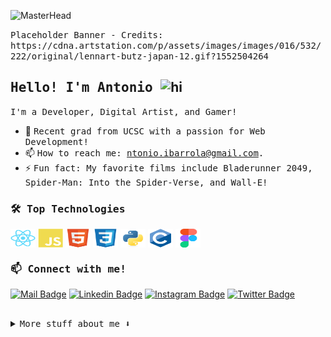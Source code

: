 ![MasterHead](https://cdna.artstation.com/p/assets/images/images/016/532/222/original/lennart-butz-japan-12.gif?1552504264)

<p><samp>Placeholder Banner - Credits: https://cdna.artstation.com/p/assets/images/images/016/532/222/original/lennart-butz-japan-12.gif?1552504264</samp></p>

<h2><samp> Hello! I'm Antonio </samp>
<img src="https://user-images.githubusercontent.com/1303154/88677602-1635ba80-d120-11ea-84d8-d263ba5fc3c0.gif" width="28px" alt="hi"></h2>

<samp>I'm a Developer, Digital Artist, and Gamer!</samp>

- 🔭 <samp>Recent grad from UCSC with a passion for Web Development!</samp>
- 📫 <samp>How to reach me: ntonio.ibarrola@gmail.com.</samp>
- ⚡ <samp>Fun fact: My favorite films include Bladerunner 2049, Spider-Man: Into the Spider-Verse, and Wall-E!</samp>

<h3><samp> 🛠 Top Technologies </samp></h3>
<div style="display: inline_block">
  <img align="center" alt="React" height="30" width="40" src="https://raw.githubusercontent.com/devicons/devicon/master/icons/react/react-original.svg">
  <img align="center" alt="JS" height="30" width="40" src="https://raw.githubusercontent.com/devicons/devicon/master/icons/javascript/javascript-plain.svg">
  <img align="center" alt="HTML" height="30" width="40" src="https://raw.githubusercontent.com/devicons/devicon/master/icons/html5/html5-original.svg">
  <img align="center" alt="CSS" height="30" width="40" src="https://raw.githubusercontent.com/devicons/devicon/master/icons/css3/css3-original.svg">
  <img align="center" alt="Python" height="30" width="40" src="https://raw.githubusercontent.com/devicons/devicon/master/icons/python/python-original.svg">
  <img align="center" alt="C" height="30" width="40" src="https://raw.githubusercontent.com/devicons/devicon/master/icons/c/c-original.svg">
  <img align="center" alt="Figma" height="30" width="40" src="https://raw.githubusercontent.com/devicons/devicon/master/icons/figma/figma-original.svg">
</div>

<h3><samp> 📫 Connect with me! </samp></h3>

[![Mail Badge](https://img.shields.io/badge/-Gmail-c0392b?style=flat-square&labelColor=c0392b&logo=gmail&logoColor=white)](mailto:ntonio.ibarrola@gmail.com) [![Linkedin Badge](https://img.shields.io/badge/-LinkedIn-0e76a8?style=flat-square&labelColor=0e76a8&logo=linkedin&logoColor=white)](https://www.linkedin.com/in/antonio-ibarrola/) [![Instagram Badge](https://img.shields.io/badge/-@axtonio-e84393?style=flat-square&labelColor=e84393&logo=instagram&logoColor=white)](https://instagram.com/_axtonio) [![Twitter Badge](https://img.shields.io/badge/-@MentheeTheWitch-1ca0f1?style=flat-square&labelColor=1ca0f1&logo=twitter&logoColor=white&link=https://twitter.com/MentheeTheWitch)](https://twitter.com/MentheeTheWitch)

##

<details>
  <summary><samp>More stuff about me ⬇️</samp></summary>

  <h3><samp> 💻 Account Stats </samp></h3>

  <div align="center">
    <a href="https://github.com/ntonioibarrola">
    <img height="180em" src="https://github-readme-stats.vercel.app/api?username=ntonioibarrola&show_icons=true&include_all_commits=true&count_private=true"/>
    <img height="180em" src="https://github-readme-stats.vercel.app/api/top-langs/?username=ntonioibarrola&layout=compact&langs_count=7"/>
  </div>
</details>
